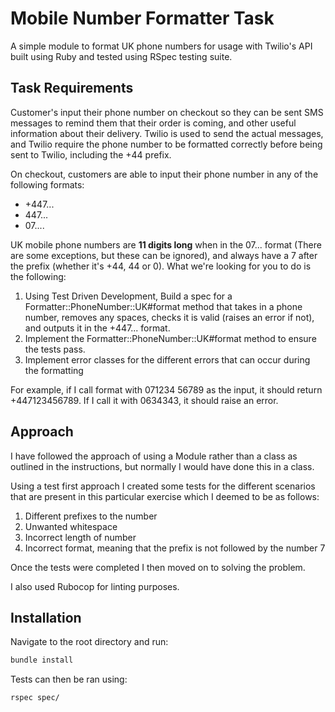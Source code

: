 # Mobile Number Formatter Task
A simple module to format UK phone numbers for usage with Twilio's API built using Ruby and tested using RSpec testing
suite.

## Task Requirements
Customer's input their phone number on checkout so they can be sent SMS messages to remind them that their order is
coming, and other useful information about their delivery. Twilio is used to send the actual messages, and Twilio
require the phone number to be formatted correctly before being sent to Twilio, including the +44 prefix.

On checkout, customers are able to input their phone number in any of the following formats:

 - +447...
 - 447...
 - 07....

UK mobile phone numbers are **11 digits long** when in the 07... format (There are some exceptions, but these can be
ignored), and always have a 7 after the prefix (whether it's +44, 44 or 0). What we're looking for you to do is the
following:

  1. Using Test Driven Development, Build a spec for a Formatter::PhoneNumber::UK#format method that takes in a phone
  number, removes any spaces, checks it is valid (raises an error if not), and outputs it in the +447... format.
  2. Implement the Formatter::PhoneNumber::UK#format method to ensure the tests pass.
  3. Implement error classes for the different errors that can occur during the formatting

For example, if I call format with 071234 56789 as the input, it should return +447123456789. If I call it with 0634343,
it should raise an error.

## Approach
I have followed the approach of using a Module rather than a class as outlined in the instructions, but normally I
would have done this in a class.

Using a test first approach I created some tests for the different scenarios that are present in this particular
exercise which I deemed to be as follows:

  1. Different prefixes to the number
  2. Unwanted whitespace
  3. Incorrect length of number
  4. Incorrect format, meaning that the prefix is not followed by the number 7

Once the tests were completed I then moved on to solving the problem.

I also used Rubocop for linting purposes.

## Installation
Navigate to the root directory and run:

```bash
bundle install
```

Tests can then be ran using:

```bash
rspec spec/
```